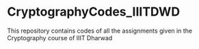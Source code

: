 # CryptographyCodes_IIITDWD
This repository contains codes of all the assignments given in the Cryptography course of IIIT Dharwad
